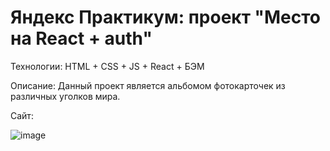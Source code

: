# Яндекс Практикум: проект "Место на React + auth"

Технологии: HTML + CSS + JS + React + БЭМ

Описание: Данный проект является альбомом фотокарточек из различных уголков мира.

Сайт: 

![image](https://user-images.githubusercontent.com/92729800/204303554-fd708625-c724-46f9-9045-261b69f63b27.png)
